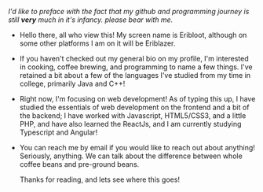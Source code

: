  *I'd like to preface with the fact that my github and programming journey is still **very** much in it's infancy. please bear with me.*

- Hello there, all who view this! My screen name is Eribloot, although on some other platforms I am on it will be Eriblazer.

- If you haven't checked out my general bio on my profile, I'm interested in cooking, coffee brewing, and programming to name a few things.
    I've retained a bit about a few of the languages I've studied from my time in college, primarily Java and C++!

- Right now, I'm focusing on web development!
    As of typing this up, I have studied the essentials of web development on the frontend and a bit of the backend; I have worked with Javascript,             HTML5/CSS3, and a little PHP, and have also learned the ReactJs, and I am currently studying Typescript and Angular!
    
- You can reach me by email if you would like to reach out about anything! Seriously, anything. We can talk about the difference between
    whole coffee beans and pre-ground beans. 
    
    Thanks for reading, and lets see where this goes!

<!---
Eribloot/Eribloot is a ✨ special ✨ repository because its `README.md` (this file) appears on your GitHub profile.
You can click the Preview link to take a look at your changes.
--->
